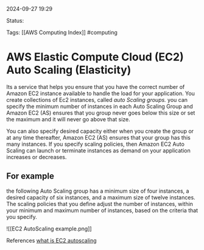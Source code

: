 2024-09-27 19:29

Status:

Tags:
[[AWS Computing Index]]
#computing 

# AWS Elastic Compute Cloud (EC2) Auto Scaling (Elasticity)

Its a service that helps you ensure that you have the correct number of Amazon EC2 instance available to handle the load for your application. You create collections of Ec2 instances, called *auto Scaling groups.* you can specify the minimum number of instances in each Auto Scaling Group and Amazon EC2 (AS) ensures that you group never goes below this size or set the maximum and it will never go above that size.

You can also specify desired capacity either when you create the group or at any time thereafter, Amazon EC2 (AS) ensures that your group has this many instances. If you specify scaling policies, then Amazon EC2 Auto Scaling can launch or terminate instances as demand on your application increases or decreases.

## For example

the following Auto Scaling group has a minimum size of four instances, a desired capacity of six instances, and a maximum size of twelve instances. The scaling policies that you define adjust the number of instances, within your minimum and maximum number of instances, based on the criteria that you specify.

![[EC2 AutoScaling example.png]]


References 
[what is EC2 autoscaling](https://docs.aws.amazon.com/autoscaling/ec2/userguide/what-is-amazon-ec2-auto-scaling.html)